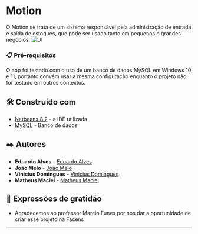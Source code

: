 # Motion

O Motion se trata de um sistema responsável pela administração de entrada e saída de estoques, que pode ser usado tanto em pequenos e grandes negócios. 
![UI](https://appmotionfacens.herokuapp.com/images/UI.gif)


### 📋 Pré-requisitos

O app foi testado com o uso de um banco de dados MySQL em Windows 10 e 11, portanto convém usar a mesma configuração enquanto o projeto não for testado em outros contextos.


## 🛠️ Construído com


* [Netbeans 8.2](https://netbeans.apache.org/download/index.html) - a IDE utilizada
* [MySQL](https://www.mysql.com//) - Banco de dados


## ✒️ Autores

* **Eduardo Alves** -  [Eduardo Alves](https://github.com/eduams)
* **João Melo** - [João Melo](https://github.com/joao-java)
* **Vinicius Domingues** - [Vinicius Domingues](https://github.com/ViniciusDSS)
* **Matheus Maciel** - [Matheus Maciel](https://github.com/macielths)


## 🎁 Expressões de gratidão

* Agradecemos ao professor Marcio Funes por nos dar a oportunidade de criar esse projeto na Facens 
---
